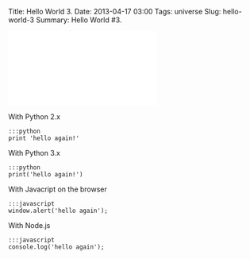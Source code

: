 Title: Hello World 3.
Date: 2013-04-17 03:00
Tags: universe
Slug: hello-world-3
Summary: Hello World #3.

![Alt Text](/images/test.js)

With Python 2.x

    :::python
    print 'hello again!'

With Python 3.x

    :::python
    print('hello again!')

With Javacript on the browser

    :::javascript
    window.alert('hello again');

With Node.js

    :::javascript
    console.log('hello again');




